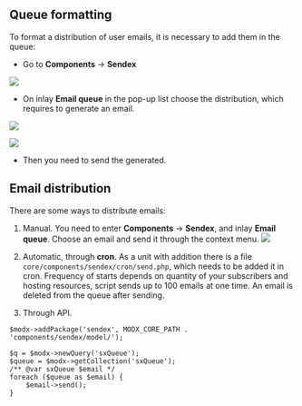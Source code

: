 ## Queue formatting
To format a distribution of user emails, it is necessary to add them in the queue:

* Go to **Components** -> **Sendex**

[![](http://file.modx.pro/files/3/f/0/3f0e673a7ed51e205d2e683d35914390s.jpg)](http://file.modx.pro/files/3/f/0/3f0e673a7ed51e205d2e683d35914390.png)

* On inlay **Email queue** in the pop-up list choose the distribution, which requires to generate an email.

[![](http://file.modx.pro/files/5/0/9/5099cea4f7eb982ef5ca4ee59faca458s.jpg)](http://file.modx.pro/files/5/0/9/5099cea4f7eb982ef5ca4ee59faca458.png)

[![](http://file.modx.pro/files/4/1/a/41ae797ee96de03bf8c634e72e722bc9s.jpg)](http://file.modx.pro/files/4/1/a/41ae797ee96de03bf8c634e72e722bc9.png)

* Then you need to send the generated.

## Email distribution
There are some ways to distribute emails:

1. Manual. You need to enter **Components** -> **Sendex**, and inlay  **Email queue**. Choose an email and send it through the context menu.
[![](http://file.modx.pro/files/4/1/a/41ae797ee96de03bf8c634e72e722bc9s.jpg)](http://file.modx.pro/files/4/1/a/41ae797ee96de03bf8c634e72e722bc9.png)

2. Automatic, through **cron**. As a unit with addition there is a file `core/components/sendex/cron/send.php`, which needs to be added it in cron.
Frequency of starts depends on quantity of your subscribers and hosting resources, script sends up to 100 emails at one time. An email is deleted from the queue after sending.

3. Through API.
```
$modx->addPackage('sendex', MODX_CORE_PATH . 'components/sendex/model/');

$q = $modx->newQuery('sxQueue');
$queue = $modx->getCollection('sxQueue');
/** @var sxQueue $email */
foreach ($queue as $email) {
	$email->send();
}
```
